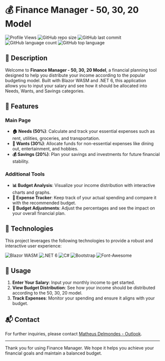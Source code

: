 # 💰 Finance Manager - 50, 30, 20 Model

![Profile Views](https://komarev.com/ghpvc/?username=MatheusDateu&style=for-the-badge&color=blue)
![GitHub repo size](https://img.shields.io/github/repo-size/MatheusDateu/WebSite503020BlazorWASM?style=for-the-badge&color=orange)
![GitHub last commit](https://img.shields.io/github/last-commit/MatheusDateu/WebSite503020BlazorWASM?style=for-the-badge&color=blue)
![GitHub language count](https://img.shields.io/github/languages/count/MatheusDateu/WebSite503020BlazorWASM?style=for-the-badge&color=orange)
![GitHub top language](https://img.shields.io/github/languages/top/MatheusDateu/WebSite503020BlazorWASM?style=for-the-badge&color=blue)

## 📜 Description

Welcome to **Finance Manager - 50, 30, 20 Model**, a financial planning tool designed to help you distribute your income according to the popular budgeting model. Built with Blazor WASM and .NET 6, this application allows you to input your salary and see how it should be allocated into Needs, Wants, and Savings categories.

## 🎨 Features

### Main Page
- **🏠 Needs (50%)**: Calculate and track your essential expenses such as rent, utilities, groceries, and transportation.
- **🎉 Wants (30%)**: Allocate funds for non-essential expenses like dining out, entertainment, and hobbies.
- **💰 Savings (20%)**: Plan your savings and investments for future financial stability.

### Additional Tools
- **📊 Budget Analysis**: Visualize your income distribution with interactive charts and graphs.
- **📝 Expense Tracker**: Keep track of your actual spending and compare it with the recommended budget.
- **🔄 Budget Adjustments**: Adjust the percentages and see the impact on your overall financial plan.

## 🚀 Technologies

This project leverages the following technologies to provide a robust and interactive user experience:

![Blazor WASM](https://img.shields.io/badge/Blazor_WASM-512BD4?style=for-the-badge&logo=blazor&logoColor=white)
![.NET 6](https://img.shields.io/badge/.NET-512BD4?style=for-the-badge&logo=dotnet&logoColor=white)
![C#](https://img.shields.io/badge/C%23-239120?style=for-the-badge&logo=c-sharp&logoColor=white)
![Bootstrap](https://img.shields.io/badge/Bootstrap-563D7C?style=for-the-badge&logo=bootstrap&logoColor=white)
![Font-Awesome](https://img.shields.io/badge/Font_Awesome-339AF0?style=for-the-badge&logo=font-awesome&logoColor=white)

## 🎯 Usage

1. **Enter Your Salary**: Input your monthly income to get started.
2. **View Budget Distribution**: See how your income should be distributed according to the 50, 30, 20 model.
3. **Track Expenses**: Monitor your spending and ensure it aligns with your budget.

## 📬 Contact

For further inquiries, please contact [Matheus Delmondes - Outlook](mailto:mdelmondes5@outlook.com).

---

Thank you for using Finance Manager. We hope it helps you achieve your financial goals and maintain a balanced budget.
